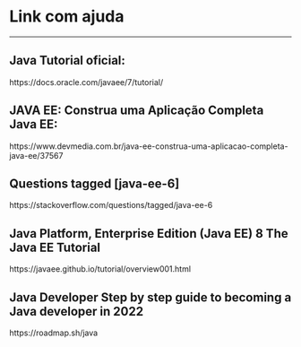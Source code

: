<h1> Link com ajuda </h1>

-----------

<h2> Java Tutorial oficial: </h2>
       <link>  https://docs.oracle.com/javaee/7/tutorial/ </link>
       
<h2> JAVA EE: Construa uma Aplicação Completa Java EE: </h2>
       <link> https://www.devmedia.com.br/java-ee-construa-uma-aplicacao-completa-java-ee/37567 </link>

<h2> Questions tagged [java-ee-6] </h2>
       <link> https://stackoverflow.com/questions/tagged/java-ee-6 </link>
       
<h2> 
Java Platform, Enterprise Edition (Java EE) 8
The Java EE Tutorial </h2>
        <link>https://javaee.github.io/tutorial/overview001.html</link>
        
<h2> 
Java Developer
Step by step guide to becoming a Java developer in 2022 </h2>
        <link>https://roadmap.sh/java</link>

